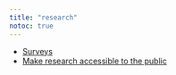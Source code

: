 ```yaml
---
title: "research"
notoc: true
---
```


- [Surveys](notes/surveys.md)
- [Make research accessible to the public](notes/research-accessible-to-the-public.md)